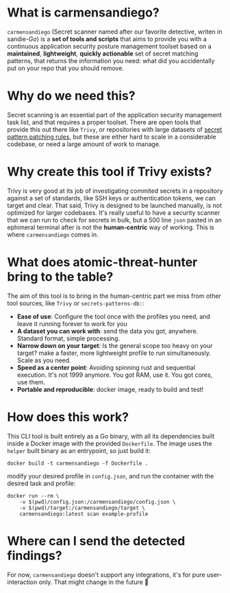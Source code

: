 # What is carmensandiego?
`carmensandiego` (Secret scanner named after our favorite detective, writen in sandie-*Go*) is a **set of tools and scripts** that aims to provide you with a continuous application security posture management toolset based on a **maintained**, **lightweight**, **quickly actionable** set of secret matching patterns, that returns the information you need: what did you accidentally put on your repo that you should remove.

# Why do we need this?
Secret scanning is an essential part of the application security management task list, and that requires a proper toolset. There are open tools that provide this out there like `Trivy`, or repositories with large datasets of [secret pattern patching rules](https://github.com/mazen160/secrets-patterns-db), but these are either hard to scale in a considerable codebase, or need a large amount of work to manage.

# Why create this tool if Trivy exists?
Trivy is very good at its job of investigating commited secrets in a repository against a set of standards, like SSH keys or authentication tokens, we can target and clear. That said, Trivy is designed to be launched manually, is not optimized for larger codebases. It's really useful to have a security scanner that we can run to check for secrets in bulk, but a 500 line `json` pasted in an ephimeral terminal after is not the **human-centric** way of working. This is where `carmensandiego` comes in.

# What does atomic-threat-hunter bring to the table?
The aim of this tool is to bring in the human-centric part we miss from other tool sources, like `Trivy` or `secrets-patterns-db:`:
- **Ease of use**: Configure the tool once with the profiles you need, and leave it running forever to work for you
- **A dataset you can work with**: send the data you got, anywhere. Standard format, simple processing.
- **Narrow down on your target**: Is the general scope too heavy on your target? make a faster, more lightweight profile to run simultaneously. Scale as you need.
- **Speed as a center point**: Avoiding spinning rust and sequential execution. It's not 1999 anymore. You got RAM, use it. You got cores, use them.
- **Portable and reproducible**: docker image, ready to build and test!

# How does this work?
This CLI tool is built entirely as a Go binary, with all its dependencies built inside a Docker image with the provided `Dockerfile`. The image uses the `helper` built binary as an entrypoint, so just build it:
```
docker build -t carmensandiego -f Dockerfile .
```

modify your desired profile in `config.json`, and run the container with the desired task and profile:
```
docker run --rm \
    -v $(pwd)/config.json:/carmensandiego/config.json \
    -v $(pwd)/target:/carmensandiego/target \
    carmensandiego:latest scan example-profile
```

# Where can I send the detected findings?
For now, `carmensandiego` doesn't support any integrations, it's for pure user-interaction only. That might change in the future 👀
